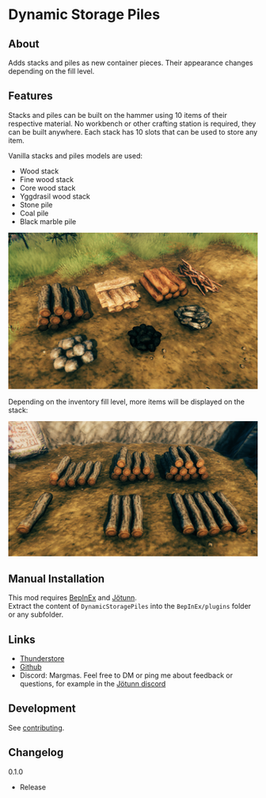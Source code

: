 # Dynamic Storage Piles


## About
Adds stacks and piles as new container pieces. Their appearance changes depending on the fill level.


## Features

Stacks and piles can be built on the hammer using 10 items of their respective material.
No workbench or other crafting station is required, they can be built anywhere.
Each stack has 10 slots that can be used to store any item.

Vanilla stacks and piles models are used:
- Wood stack
- Fine wood stack
- Core wood stack
- Yggdrasil wood stack
- Stone pile
- Coal pile
- Black marble pile

![StackOverview](https://raw.githubusercontent.com/MSchmoecker/Dynamic-Storage-Piles/master/Docs/StackOverview.png)

Depending on the inventory fill level, more items will be displayed on the stack:

![StackOverview](https://raw.githubusercontent.com/MSchmoecker/Dynamic-Storage-Piles/master/Docs/StateShowcase.png)


## Manual Installation
This mod requires [BepInEx](https://valheim.thunderstore.io/package/denikson/BepInExPack_Valheim/) and [Jötunn](https://valheim.thunderstore.io/package/ValheimModding/Jotunn/).\
Extract the content of `DynamicStoragePiles` into the `BepInEx/plugins` folder or any subfolder.


## Links
- [Thunderstore](https://valheim.thunderstore.io/package/MSchmoecker/DynamicStoragePiles/)
- [Github](https://github.com/MSchmoecker/Dynamic-Storage-Piles)
- Discord: Margmas. Feel free to DM or ping me about feedback or questions, for example in the [Jötunn discord](https://discord.gg/DdUt6g7gyA)


## Development
See [contributing](https://github.com/MSchmoecker/Dynamic-Storage-Piles/blob/master/CONTRIBUTING.md).


## Changelog

0.1.0
- Release

